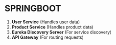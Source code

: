 # SPRINGBOOT
1. **User Service** (Handles user data)
2. **Product Service** (Handles product data)
3. **Eureka Discovery Server** (For service discovery)
4. **API Gateway** (For routing requests)
 
